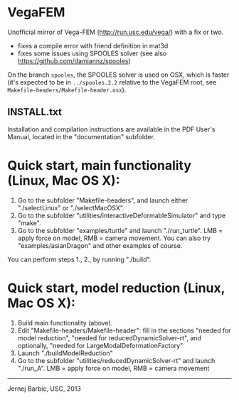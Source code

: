 VegaFEM
=======

Unofficial mirror of Vega-FEM (http://run.usc.edu/vega/) with a fix or two.

* fixes a compile error with friend definition in mat3d
* fixes some issues using SPOOLES solver (see also https://github.com/damiannz/spooles)

On the branch `spooles`, the SPOOLES solver is used on OSX, which is faster (it's expected to be in `../spooles.2.2` relative to the VegaFEM root, see `Makefile-headers/Makefile-header.osx`).

INSTALL.txt
-----------

Installation and compilation instructions are available in the PDF User's Manual, 
located in the "documentation" subfolder.

Quick start, main functionality (Linux, Mac OS X):
==================================================

1. Go to the subfolder "Makefile-headers", and launch either "./selectLinux" or "./selectMacOSX".
2. Go to the subfolder "utilities/interactiveDeformableSimulator" and type "make".
3. Go to the subfolder "examples/turtle" and launch "./run_turtle". LMB = apply force on model, RMB = camera movement. You can also try "examples/asianDragon" and other examples of course.

You can perform steps 1., 2., by running "./build".

Quick start, model reduction (Linux, Mac OS X):
===============================================

1. Build main functionality (above).
2. Edit "Makefile-headers/Makefile-header": fill in the sections "needed for model reduction", "needed for reducedDynamicSolver-rt", and optionally, "needed for LargeModalDeformationFactory"
3. Launch "./buildModelReduction"
4. Go to the subfolder "utilities/reducedDynamicSolver-rt" and launch "./run_A". LMB = apply force on model, RMB = camera movement

--------
Jernej Barbic, USC, 2013


